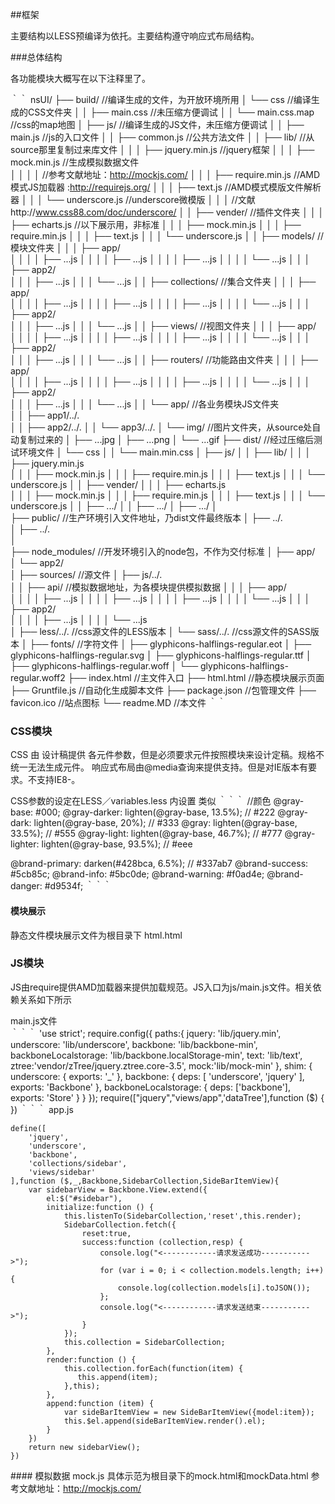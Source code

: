 ##框架

主要结构以LESS预编译为依托。主要结构遵守响应式布局结构。

###总体结构

各功能模块大概写在以下注释里了。

｀｀
nsUI/
├── build/                            //编译生成的文件，为开放环境所用
│   └── css                           //编译生成的CSS文件夹
│   │   ├── main.css                  //未压缩方便调试
│   │   └── main.css.map              //css的map地图
│   ├── js/                           //编译生成的JS文件，未压缩方便调试
│   │   ├── main.js                   //js的入口文件
│   │   ├── common.js                 //公共方法文件
│   │   ├── lib/                      //从source那里复制过来库文件
│   │   │    ├── jquery.min.js        //jquery框架
│   │   │    ├── mock.min.js          //生成模拟数据文件  
│   │   │    │                        //参考文献地址：http://mockjs.com/
│   │   │    ├── require.min.js       //AMD模式JS加载器 :http://requirejs.org/
│   │   │    ├── text.js              //AMD模式模版文件解析器
│   │   │    └── underscore.js        //underscore微模版 
│   │   │                             //文献http://www.css88.com/doc/underscore/
│   │   ├── vender/                   //插件文件夹
│   │   │    ├── echarts.js           //以下展示用，非标准
│   │   │    ├── mock.min.js
│   │   │    ├── require.min.js
│   │   │    ├── text.js
│   │   │    └── underscore.js
│   │   ├── models/                    //模块文件夹
│   │   │    ├── app/      
│   │   │    │    ├── ...js
│   │   │    │    ├── ...js
│   │   │    │    ├── ...js
│   │   │    │    └── ...js
│   │   │    ├── app2/      
│   │   │         ├── ...js
│   │   │         └── ...js
│   │   ├── collections/               //集合文件夹
│   │   │    ├── app/      
│   │   │    │    ├── ...js
│   │   │    │    ├── ...js
│   │   │    │    ├── ...js
│   │   │    │    └── ...js
│   │   │    ├── app2/      
│   │   │         ├── ...js
│   │   │         └── ...js
│   │   ├── views/                     //视图文件夹
│   │   │    ├── app/      
│   │   │    │    ├── ...js
│   │   │    │    ├── ...js
│   │   │    │    ├── ...js
│   │   │    │    └── ...js
│   │   │    ├── app2/      
│   │   │         ├── ...js
│   │   │         └── ...js
│   │   ├── routers/                   //功能路由文件夹
│   │   │    ├── app/      
│   │   │    │    ├── ...js
│   │   │    │    ├── ...js
│   │   │    │    ├── ...js
│   │   │    │    └── ...js
│   │   │    ├── app2/      
│   │   │         ├── ...js
│   │   │         └── ...js
│   │   └── app/                       //各业务模块JS文件夹              
│   │        ├── app1/../.      
│   │        ├── app2/../. 
│   │        └── app3/../. 
│   └── img/                           //图片文件夹，从source处自动复制过来的
│        ├── ...jpg
│        ├── ...png
│        └── ...gif 
├── dist/                              //经过压缩后测试环境文件
│   └── css
│   │   └── main.min.css
│   ├── js/
│   │   ├── lib/
│   │   │    ├── jquery.min.js        
│   │   │    ├── mock.min.js
│   │   │    ├── require.min.js
│   │   │    ├── text.js
│   │   │    └── underscore.js
│   │   ├── vender/
│   │   │    ├── echarts.js        
│   │   │    ├── mock.min.js
│   │   │    ├── require.min.js
│   │   │    ├── text.js
│   │   │    └── underscore.js
│   │   ├── .../
│   │   ├── .../
│   ├── .../
│   
├── public/                              //生产环境引入文件地址，乃dist文件最终版本
│    ├── ../.      
│    ├── ../.     
│  
├── node_modules/                        //开发环境引入的node包，不作为交付标准
│    ├── app/      
│    └── app2/     
│ 
├── sources/                                //源文件
│    ├── js/../.  
│    │    ├── api/                          //模拟数据地址，为各模块提供模拟数据
│    │    │    ├── app/      
│    │    │    │    ├── ...js
│    │    │    │    ├── ...js
│    │    │    │    ├── ...js
│    │    │    │    └── ...js
│    │    │    ├── app2/      
│    │    │    │    ├── ...js
│    │    │    │    └── ...js    
│    ├── less/../.                           //css源文件的LESS版本
│    └── sass/../.                           //css源文件的SASS版本
│
├── fonts/                                   //字符文件
│   ├── glyphicons-halflings-regular.eot
│   ├── glyphicons-halflings-regular.svg
│   ├── glyphicons-halflings-regular.ttf
│   ├── glyphicons-halflings-regular.woff
│   └── glyphicons-halflings-regular.woff2
├── index.html                                //主文件入口
├── html.html                                 //静态模块展示页面
├── Gruntfile.js                              //自动化生成脚本文件
├── package.json                              //包管理文件
├── favicon.ico                               //站点图标
└── readme.MD                                 //本文件
｀｀

### CSS模块

CSS 由 设计稿提供 各元件参数，但是必须要求元件按照模块来设计定稿。规格不统一无法生成元件。
响应式布局由@media查询来提供支持。但是对IE版本有要求。不支持IE8-。

CSS参数的设定在LESS／variables.less 内设置
类似
｀｀｀
//颜色
@gray-base:                 #000;
@gray-darker:               lighten(@gray-base, 13.5%); // #222
@gray-dark:                 lighten(@gray-base, 20%);   // #333
@gray:                      lighten(@gray-base, 33.5%); // #555
@gray-light:                lighten(@gray-base, 46.7%); // #777
@gray-lighter:              lighten(@gray-base, 93.5%); // #eee

@brand-primary:             darken(#428bca, 6.5%); // #337ab7
@brand-success:             #5cb85c;
@brand-info:                #5bc0de;
@brand-warning:             #f0ad4e;
@brand-danger:              #d9534f;
｀｀｀
#### 模块展示
静态文件模块展示文件为根目录下 html.html

### JS模块

JS由require提供AMD加载器来提供加载规范。JS入口为js/main.js文件。相关依赖关系如下所示

main.js文件  
｀｀｀
'use strict';
require.config({
    paths:{
        jquery: 'lib/jquery.min',
        underscore: 'lib/underscore',
        backbone: 'lib/backbone-min',
        backboneLocalstorage: 'lib/backbone.localStorage-min',
        text: 'lib/text',
        ztree:'vendor/zTree/jquery.ztree.core-3.5',
        mock:'lib/mock-min'
    },
    shim: {
        underscore: {
            exports: '_'
        },
        backbone: {
            deps: [
                'underscore',
                'jquery'
            ],
            exports: 'Backbone'
        },
        backboneLocalstorage: {
            deps: ['backbone'],
            exports: 'Store'
        }
    }
});
require(["jquery","views/app",'dataTree'],function ($) {
})
｀｀｀
app.js
```
define([
    'jquery',
    'underscore',
    'backbone',
    'collections/sidebar',
    'views/sidebar'
],function ($,_,Backbone,SidebarCollection,SideBarItemView){
    var sidebarView = Backbone.View.extend({
        el:$("#sidebar"),
        initialize:function () {
            this.listenTo(SidebarCollection,'reset',this.render);
            SidebarCollection.fetch({
                reset:true,
                success:function (collection,resp) {
                    console.log("<------------请求发送成功----------->");
                    for (var i = 0; i < collection.models.length; i++) {
                        console.log(collection.models[i].toJSON());
                    };
                    console.log("<------------请求发送结束----------->");
                }
            });
            this.collection = SidebarCollection;
        },
        render:function () {
            this.collection.forEach(function(item) {
               this.append(item);
            },this);
        },
        append:function (item) {
            var sideBarItemView = new SideBarItemView({model:item});
            this.$el.append(sideBarItemView.render().el);
        }
    })
    return new sidebarView();
})
```

#### 模拟数据 mock.js
具体示范为根目录下的mock.html和mockData.html
参考文献地址：http://mockjs.com/
